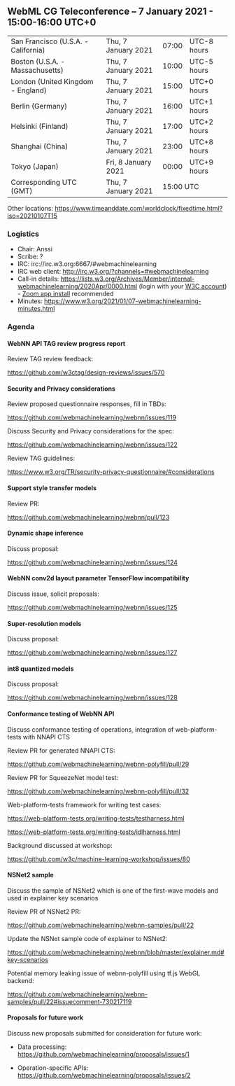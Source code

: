 ## WebML CG Teleconference – 7 January 2021 - 15:00-16:00 UTC+0

<table>
<tr><td> San Francisco (U.S.A. - California) <td> Thu, 7 January 2021 <td> 07:00 <td> UTC-8 hours
<tr><td> Boston (U.S.A. - Massachusetts) <td> Thu, 7 January 2021 <td> 10:00 <td> UTC-5 hours
<tr><td> London (United Kingdom - England) <td> Thu, 7 January 2021 <td> 15:00 <td> UTC+0 hours
<tr><td> Berlin (Germany) <td> Thu, 7 January 2021 <td> 16:00 <td> UTC+1 hours
<tr><td> Helsinki (Finland) <td> Thu, 7 January 2021 <td> 17:00 <td> UTC+2 hours
<tr><td> Shanghai (China) <td> Thu, 7 January 2021 <td> 23:00 <td> UTC+8 hours
<tr><td> Tokyo (Japan) <td> Fri, 8 January 2021 <td> 00:00 <td> UTC+9 hours
<tr><td> Corresponding UTC (GMT) <td> Thu, 7 January 2021 <td colspan=2> 15:00 UTC
</table>

Other locations: https://www.timeanddate.com/worldclock/fixedtime.html?iso=20210107T15

### Logistics

* Chair: Anssi
* Scribe: ?
* IRC: irc://irc.w3.org:6667/#webmachinelearning
* IRC web client: http://irc.w3.org/?channels=#webmachinelearning
* Call-in details: https://lists.w3.org/Archives/Member/internal-webmachinelearning/2020Apr/0000.html (login with your [W3C account](https://www.w3.org/Help/Account/)) - [Zoom app install](https://zoom.us/download) recommended
* Minutes: https://www.w3.org/2021/01/07-webmachinelearning-minutes.html

### Agenda

#### WebNN API TAG review progress report

Review TAG review feedback:

https://github.com/w3ctag/design-reviews/issues/570

#### Security and Privacy considerations

Review proposed questionnaire responses, fill in TBDs:

https://github.com/webmachinelearning/webnn/issues/119

Discuss Security and Privacy considerations for the spec:

https://github.com/webmachinelearning/webnn/issues/122

Review TAG guidelines:

https://www.w3.org/TR/security-privacy-questionnaire/#considerations

#### Support style transfer models

Review PR:

https://github.com/webmachinelearning/webnn/pull/123

#### Dynamic shape inference

Discuss proposal:

https://github.com/webmachinelearning/webnn/issues/124

#### WebNN conv2d layout parameter TensorFlow incompatibility

Discuss issue, solicit proposals:

https://github.com/webmachinelearning/webnn/issues/125

#### Super-resolution models

Discuss proposal:

https://github.com/webmachinelearning/webnn/issues/127

#### int8 quantized models 

Discuss proposal:

https://github.com/webmachinelearning/webnn/issues/128

#### Conformance testing of WebNN API

Discuss conformance testing of operations, integration of web-platform-tests with NNAPI CTS

Review PR for generated NNAPI CTS:

https://github.com/webmachinelearning/webnn-polyfill/pull/29

Review PR for SqueezeNet model test:

https://github.com/webmachinelearning/webnn-polyfill/pull/32

Web-platform-tests framework for writing test cases:

https://web-platform-tests.org/writing-tests/testharness.html

https://web-platform-tests.org/writing-tests/idlharness.html

Background discussed at workshop:

https://github.com/w3c/machine-learning-workshop/issues/80

#### NSNet2 sample

Discuss the sample of NSNet2 which is one of the first-wave models and used in explainer key scenarios

Review PR of NSNet2 PR:

https://github.com/webmachinelearning/webnn-samples/pull/22

Update the NSNet sample code of explainer to NSNet2:

https://github.com/webmachinelearning/webnn/blob/master/explainer.md#key-scenarios

Potential memory leaking issue of webnn-polyfill using tf.js WebGL backend:

https://github.com/webmachinelearning/webnn-samples/pull/22#issuecomment-730217119

#### Proposals for future work

Discuss new proposals submitted for consideration for future work:

- Data processing: https://github.com/webmachinelearning/proposals/issues/1

- Operation-specific APIs: https://github.com/webmachinelearning/proposals/issues/2
